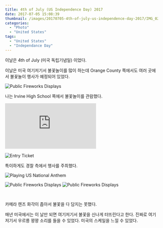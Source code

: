 ```yaml
---
title: 4th of July (US Independence Day) 2017
date: 2017-07-05 15:08:39
thumbnail: /images/20170705-4th-of-july-us-independence-day-2017/IMG_0234.jpg
categories:
  - "Photo"
  - "United States"
tags:
  - "United States"
  - "Independance Day"
---
```


이날은 4th of July (미국 독립기념일) 이었다.

<!-- more -->

이날은 미국 여기저기서 불꽃놀이를 많이 하는데 Orange County 쪽에서도 여러 곳에서 불꽃놀이 행사가 예정되어 있었다.

![Public Fireworks Displays](/images/20170705-4th-of-july-us-independence-day-2017/IMG_2746.jpg)

나는 Irvine High School 쪽에서 불꽃놀이를 관람했다.

<iframe src="https://www.google.com/maps/embed?pb=!1m14!1m8!1m3!1d849726.2627224793!2d-117.78155!3d33.702655!3m2!1i1024!2i768!4f13.1!3m3!1m2!1s0x0%3A0x5bf4f42d30752325!2z7Ja067CU7J24IO2VmOydtCDsiqTsv6g!5e0!3m2!1sko!2sus!4v1583399628627!5m2!1sko!2sus" frameborder="0" style="border:0;" allowfullscreen=""></iframe>

![Entry Ticket](/images/20170705-4th-of-july-us-independence-day-2017/IMG_2751.jpg)

특이하게도 경찰 측에서 행사를 주최했다.

![Playing US National Anthem](/images/20170705-4th-of-july-us-independence-day-2017/IMG_0224.jpg)

<div class="justified-gallery">

![Public Fireworks Displays](/images/20170705-4th-of-july-us-independence-day-2017/IMG_0227.jpg)
![Public Fireworks Displays](/images/20170705-4th-of-july-us-independence-day-2017/IMG_0234.jpg)

</div>
<br/>

카메라 렌즈 화각이 좁아서 불꽃을 다 담지는 못했다.

매년 미국에서는 이 날만 되면 여기저기서 불꽃을 신나게 터뜨린다고 한다. 진짜로 여기 저기서 우르릉 꽝꽝 소리를 들을 수 있었다. 미국의 스케일을 느낄 수 있었다.
